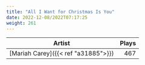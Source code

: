 ```yaml
---
title: "All I Want for Christmas Is You"
date: 2022-12-08/2022T07:17:25
weight: 261
---
```




 Artist | Plays 
----- | -----:
[Mariah Carey]({{< ref "a31885">}}) | 467
